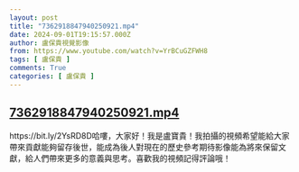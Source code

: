 ```yaml
---
layout: post
title: "7362918847940250921.mp4"
date: 2024-09-01T19:15:57.000Z
author: 盧保貴視覺影像
from: https://www.youtube.com/watch?v=YrBCuGZFWH8
tags: [ 盧保貴 ]
comments: True
categories: [ 盧保貴 ]
---
```

<!--1725218157000-->
[7362918847940250921.mp4](https://www.youtube.com/watch?v=YrBCuGZFWH8)
------

<div>
https://bit.ly/2YsRD8D哈嘍，大家好！我是盧寶貴！我拍攝的視頻希望能給大家帶來貢獻能夠留存後世，能成為後人對現在的歷史參考期待影像能為將來保留文獻，給人們帶來更多的意義與思考。喜歡我的視頻記得評論哦！
</div>
